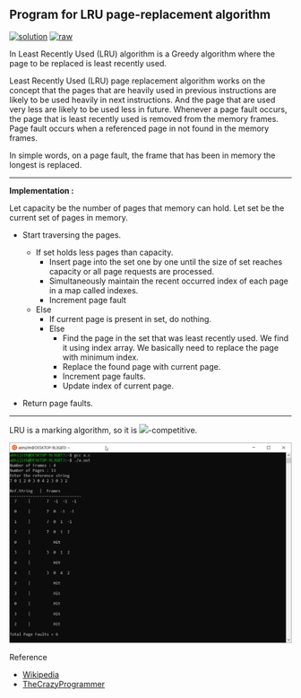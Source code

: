 ## Program for LRU page-replacement algorithm

[![solution](https://img.shields.io/badge/View-Solution-blue.svg?logo=appveyor&longCache=true&style=for-the-badge)](https://github.com/KTU-CSE/System-Software-lab/blob/master/cycle-3/p_12/pg_12.c)
[![raw](https://img.shields.io/badge/-raw-green.svg?logo=appveyor&longCache=true&style=for-the-badge)](https://github.com/KTU-CSE/System-Software-lab/raw/master/cycle-3/p_12/pg_12.c)

In Least Recently Used (LRU) algorithm is a Greedy algorithm where the page to be replaced is least recently used.

Least Recently Used (LRU) page replacement algorithm works on the concept that the pages that are heavily used in previous instructions are likely to be used heavily in next instructions. And the page that are used very less are likely to be used less in future. Whenever a page fault occurs, the page that is least recently used is removed from the memory frames. Page fault occurs when a referenced page in not found in the memory frames.

In simple words, on a page fault, the frame that has been in memory the longest is replaced.

<hr />

**Implementation :** 

Let capacity be the number of pages that
memory can hold.  Let set be the current
set of pages in memory.

- Start traversing the pages.
  - If set holds less pages than capacity.
    - Insert page into the set one by one until 
      the size  of set reaches capacity or all
      page requests are processed.
    - Simultaneously maintain the recent occurred
      index of each page in a map called indexes.
    - Increment page fault
  -  Else 
      - If current page is present in set, do nothing.
      - Else 
        - Find the page in the set that was least 
     recently used. We find it using index array.
     We basically need to replace the page with
     minimum index.
        - Replace the found page with current page.
        - Increment page faults.
        - Update index of current page.

- Return page faults.

<hr />

LRU is a marking algorithm, so it is <img src="https://wikimedia.org/api/rest_v1/media/math/render/svg/13927983edad1979dd266a93f0034ad46d419636" width="70">-competitive.

![output_img](/out_img/p_12_out.png)

Reference

- [Wikipedia](https://en.wikipedia.org/wiki/Page_replacement_algorithm)
- [TheCrazyProgrammer](https://www.thecrazyprogrammer.com/2016/11/lru-page-replacement-algorithm-c.html)
